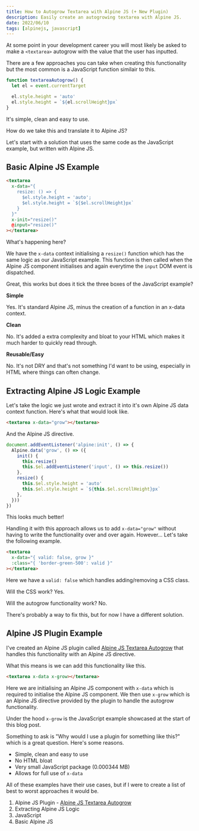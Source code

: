 ```yaml
---
title: How to Autogrow Textarea with Alpine JS (+ New Plugin)
description: Easily create an autogrowing textarea with Alpine JS.
date: 2022/06/10
tags: [alpinejs, javascript]
---
```


At some point in your development career you will most likely be asked to make a `<textarea>` autogrow with the value that the user has inputted.

There are a few approaches you can take when creating this functionality but the most common is a JavaScript function similair to this.

```js
function textareaAutogrow() {
  let el = event.currentTarget

  el.style.height = 'auto'
  el.style.height = `${el.scrollHeight}px`
}
```

It's simple, clean and easy to use.

How do we take this and translate it to Alpine JS?

Let's start with a solution that uses the same code as the JavaScript example, but written with Alpine JS.

## Basic Alpine JS Example

```html
<textarea
  x-data="{
    resize: () => {
      $el.style.height = 'auto';
      $el.style.height = `${$el.scrollHeight}px`
    }
  }"
  x-init="resize()"
  @input="resize()"
></textarea>
```

What's happening here?

We have the `x-data` context initialising a `resize()` function which has the same logic as our JavaScript example. This function is then called when the Alpine JS component initialises and again everytime the `input` DOM event is dispatched.

Great, this works but does it tick the three boxes of the JavaScript example?

**Simple**

Yes. It's standard Alpine JS, minus the creation of a function in an x-data context.

**Clean**

No. It's added a extra complexity and bloat to your HTML which makes it much harder to quickly read through.

**Reusable/Easy**

No. It's not DRY and that's not something I'd want to be using, especially in HTML where things can often change.

## Extracting Alpine JS Logic Example

Let's take the logic we just wrote and extract it into it's own Alpine JS data context function. Here's what that would look like.

```html
<textarea x-data="grow"></textarea>
```

And the Alpine JS directive.

```js
document.addEventListener('alpine:init', () => {
  Alpine.data('grow', () => ({
    init() {
      this.resize()
      this.$el.addEventListener('input', () => this.resize())
    },
    resize() {
      this.$el.style.height = 'auto'
      this.$el.style.height = `${this.$el.scrollHeight}px`
    },
  }))
})
```

This looks much better!

Handling it with this approach allows us to add `x-data="grow"` without having to write the functionality over and over again. However... Let's take the following example.

```html
<textarea
  x-data="{ valid: false, grow }"
  :class="{ 'border-green-500': valid }"
></textarea>
```

Here we have a `valid: false` which handles adding/removing a CSS class.

Will the CSS work? Yes.

Will the autogrow functionality work? No.

There's probably a way to fix this, but for now I have a different solution.

## Alpine JS Plugin Example

I've created an Alpine JS plugin called [Alpine JS Textarea Autogrow](https://github.com/markmead/alpinejs-textarea-autogrow) that handles this functionality with an Alpine JS directive.

What this means is we can add this functionality like this.

```html
<textarea x-data x-grow></textarea>
```

Here we are initialising an Alpine JS component with `x-data` which is required to initialise the Alpine JS component. We then use `x-grow` which is an Alpine JS directive provided by the plugin to handle the autogrow functionality.

Under the hood `x-grow` is the JavaScript example showcased at the start of this blog post.

Something to ask is "Why would I use a plugin for something like this?" which is a great question. Here's some reasons.

- Simple, clean and easy to use
- No HTML bloat
- Very small JavaScript package (0.000344 MB)
- Allows for full use of `x-data`

All of these examples have their use cases, but if I were to create a list of best to worst approaches it would be.

1. Alpine JS Plugin - [Alpine JS Textarea Autogrow](https://github.com/markmead/alpinejs-textarea-autogrow)
2. Extracting Alpine JS Logic
3. JavaScript
4. Basic Alpine JS
